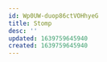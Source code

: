 ```yaml
---
id: Wp0UW-duop86ctVOHhyeG
title: Stomp
desc: ''
updated: 1639759645940
created: 1639759645940
---
```



